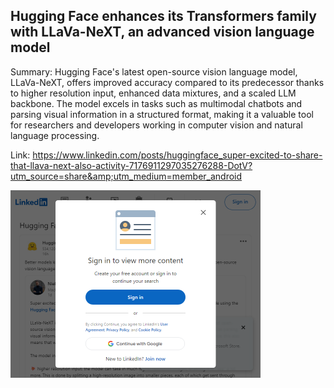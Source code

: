 ## Hugging Face enhances its Transformers family with LLaVa-NeXT, an advanced vision language model
Summary: Hugging Face's latest open-source vision language model, LLaVa-NeXT, offers improved accuracy compared to its predecessor thanks to higher resolution input, enhanced data mixtures, and a scaled LLM backbone. The model excels in tasks such as multimodal chatbots and parsing visual information in a structured format, making it a valuable tool for researchers and developers working in computer vision and natural language processing.

Link: https://www.linkedin.com/posts/huggingface_super-excited-to-share-that-llava-next-also-activity-7176911297035276288-DotV?utm_source=share&amp;utm_medium=member_android

<img src="/img/ec3b6c6b-b32b-4709-99ff-fad1b9736cd5.png" width="400" />
<br/><br/>
